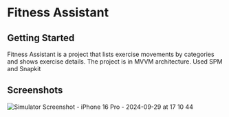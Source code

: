 # Fitness Assistant

## Getting Started
Fitness Assistant is a project that lists exercise movements by categories and shows exercise details. The project is in MVVM architecture. Used SPM and Snapkit

## Screenshots
![Simulator Screenshot - iPhone 16 Pro - 2024-09-29 at 17 10 44](https://github.com/user-attachments/assets/567ee4d8-d754-4ec6-b146-c48f480e8071)



